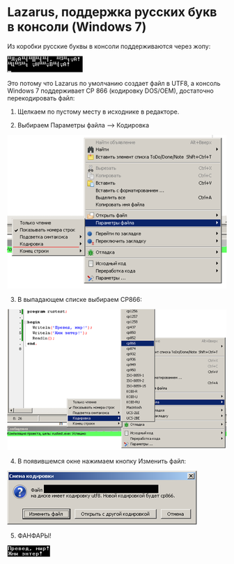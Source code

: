 # Lazarus, поддержка русских букв в консоли (Windows 7)

Из коробки русские буквы в консоли поддерживаются через жопу:

![01](/rustest/screens/01-not_support.png)

Это потому что Lazarus по умолчанию создает файл в UTF8, а консоль Windows 7 поддерживает CP 866 (кодировку DOS/OEM), достаточно перекодировать файл:

1. Щелкаем по пустому месту в исходнике в редакторе.

2. Выбираем Параметры файла --> Кодировка

![02](/rustest/screens/02-Change_encoding.png)

3. В выпадающем списке выбираем CP866:

![03](/rustest/screens/03-Change_encoding.png)

4. В появившемся окне нажимаем кнопку Изменить файл:

![04](/rustest/screens/04-Change_encoding.png)

5. ФАНФАРЫ!

![05](/rustest/screens/05-OK.png)